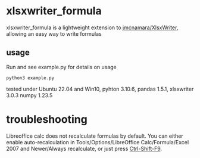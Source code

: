 # xlsxwriter_formula
xlsxwriter_formula is a lightweight extension to [jmcnamara/XlsxWriter](https://github.com/jmcnamara/XlsxWriter), allowing an easy way to write formulas

## usage
Run and see example.py for details on usage
```
python3 example.py
```
tested under Ubuntu 22.04 and Win10, pyhton 3.10.6, pandas 1.5.1, xlsxwriter 3.0.3 numpy 1.23.5

# troubleshooting
Libreoffice calc does not recalculate formulas by default. You can either enable auto-recalculation in Tools/Options/LibreOffice Calc/Formula/Excel 2007 and Newer/Always recalculate, or just press [Ctrl-Shift-F9](https://help.libreoffice.org/6.3/en-US/text/scalc/01/06080000.html?DbPAR=CALC).
